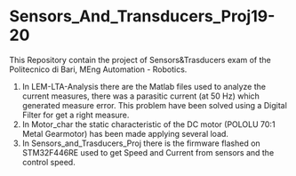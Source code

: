 # Sensors_And_Transducers_Proj19-20


This Repository contain the project of Sensors&Trasducers exam of the Politecnico di Bari, MEng Automation - Robotics.
1.  In LEM-LTA-Analysis there are the Matlab files used to analyze the current measures, there was a parasitic current (at 50 Hz) 
	  which generated measure error. This problem have been solved using a Digital Filter for get a right measure.
2.  In Motor_char the static characteristic of the DC motor (POLOLU 70:1 Metal Gearmotor) has been made applying several load.
3.  In Sensors_and_Trasducers_Proj there is the firmware flashed on STM32F446RE used to get Speed and Current from sensors and the control speed.
